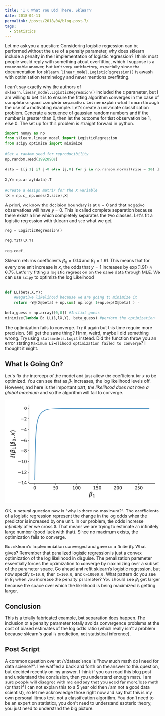 ```yaml
---
title: 'I C What You Did There, Sklearn'
date: 2018-04-11
permalink: /posts/2018/04/blog-post-7/
tags:
  - Statistics
---
```



Let me ask you a question: Considering logistic regression can be performed without the use of a penalty parameter, why does sklearn include a penalty in their implementation of logistic regression?  I think most people would reply with something about overfitting, which I suppose is a reasonable answer, but isn't very satisfactory, especially since the documentation for `sklearn.linear_model.LogisticRegression()` is awash with optimization terminology and never mentions overfitting.

I can't say exactly why the authors of `sklearn.linear_model.LogisticRegression()` included the `C` parameter, but I am willing to bet it is to ensure the fitting algorithm converges in the case of complete or quasi complete separation.  Let me explain what I mean through the use of a motivating example.  Let's create a univariate classification problem.  Generate a sequence of gaussian random numbers and if the number is greater than 0, then let the outcome for that observation be 1, else 0. The set up for this problem is straight forward in python.

```python
import numpy as np
from sklearn.linear_model import LogisticRegression
from scipy.optimize import minimize

#Set a random seed for reproducibility
np.random.seed(19920908)

data = [[j,1] if j>0 else [j,0] for j in np.random.normal(size = 20) ]

X,Y= np.array(data).T

#Create a design matrix for the X variable
lX = np.c_[np.ones(X.size),X]
```

A priori, we know the decision boundary is at $x=0$ and that negative observations will have $y=0$.  This is called complete separation because there exists a line which completely separates the two classes.  Let's fit a logistic regression with sklearn and see what we get.


```python
reg = LogisticRegression()

reg.fit(lX,Y)

reg.coef_
```

Sklearn returns coefficients $\beta_0 = 0.14$ and $\beta_1 = 1.91$.  This means that for every one unit increase in $x$, the odds that $y=1$ increases by  $\exp(1.91) \approx 6.75$.  Let's try fitting a logistic regression on the same data through MLE.  We can use `scipy` to optimize the log Likelihood

```python

def LL(beta,X,Y):
    #Negative likelihood because we are going to minimize it
    return -Y@(X@beta) + np.sum( np.log( 1+np.exp(X@beta) ) )

beta_guess = np.array([0,0]) #Initial guess
minimize(lambda B: LL(B,lX,Y), beta_guess) #perform the optimization
```

The optimization fails to converge.  Try it again but this time require more precision.  Still get the same thing?  Hmm, weird, maybe I did something wrong.  Try using `statsmodels.Logit` instead.  Did the function throw you an error stating `Maximum Likelihood optimization failed to converge`?  I thought it might.

## What Is Going On?

Let's fix the intercept of the model and just allow the coefficient for $x$ to be optimized.  You can see that as $\beta_1$ increases, the log likelihood levels off.  However, and here is the important part, *the likelihood does not have a global maximum* and so the algorithm will fail to converge.

<div style="text-align:center"><img src ="/images/blog/profile.png" /></div>


OK, a natural question now is "why is there no maximum?".  The coefficients of a logistic regression represent the change in the log odds when the predictor is increased by one unit. In our problem, the odds increase *infinitely* after we cross 0.  That means we are trying to estimate an infinitely large number (good luck with that).  Since no maximum exists, the optimization fails to converge.

But sklearn's implementation converged and gave us a finite $\beta_1$.  What gives?  Remember that penalized logistic regression is just a convex optimization of the log likelihood in disguise.  The penalization parameter essentially forces the optimization to converge by maximizing over a subset of the parameter space.  Go ahead and refit sklearn's logistic regression, but now specify `C=10.0`, then `C=100.0`, and `C=10000.0`.  What pattern do you see in $\beta_1$ when you increase the penalty paramater? You should see $\beta_1$ get larger because the space over which the likelihood is being maximized is getting larger.

## Conclusion

This is a totally fabricated example, but separation does happen. The inclusion of a penalty parameter totally avoids convergence problems at the cost of biased estimates of the log odds ratio (which really isn't a problem because sklearn's goal is prediction, not statistical inference).


## Post Script

A common question over at /r/datascience is "how much math do I need for data science?".  I've waffled a back and forth on the answer to this question, but decided recently on my answer.  I think if you can read this blog post and understand the conclusion, then you understand enough math.  I am sure people will disagree with me and say that you need far more/less math (or that if I can not explain this to a 5 year old then *I* am not a good data scientist), so let me acknowledge those right now and say that this is my own personal litmus test, not a classification algorithm. You don't need to be an expert on statistics, you don't need to understand esoteric theory, you just need to understand the big picture.
